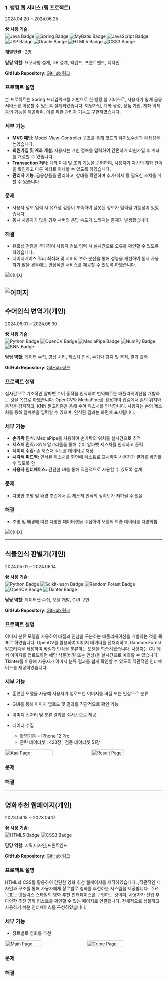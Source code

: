 

### 1. 뱅킹 웹 서비스 (팀 프로젝트) 
2024.04.20 ~ 2024.06.25

**🛠 사용 기술**:  
![Java Badge](https://img.shields.io/badge/Java-%23ED8B00.svg?style=flat-square&logo=openjdk&logoColor=white) 
![Spring Badge](https://img.shields.io/badge/Spring-%236DB33F.svg?style=flat-square&logo=spring&logoColor=white) 
![MyBatis Badge](https://img.shields.io/badge/MyBatis-%23ED8B00.svg?style=flat-square&logo=MyBatis&logoColor=white) 
![JavaScript Badge](https://img.shields.io/badge/JavaScript-%23F7DF1E.svg?style=flat-square&logo=javascript&logoColor=black) 
![JSP Badge](https://img.shields.io/badge/JSP-%230769AD.svg?style=flat-square&logoColor=white) 
![Oracle Badge](https://img.shields.io/badge/OracleDB-%23F80000.svg?style=flat-square&logo=oracle&logoColor=white) 
![HTML5 Badge](https://img.shields.io/badge/HTML5-%23E34F26.svg?style=flat-square&logo=html5&logoColor=white) 
![CSS3 Badge](https://img.shields.io/badge/CSS3-%231572B6.svg?style=flat-square&logo=css3&logoColor=white)


**개발인원** : 2명  

**담당 역할**: 요구사항 설계, DB 설계, 백엔드, 프론트엔드, 디자인  

**GitHub Repository**: [GitHub 링크](https://github.com/jjy1006/bankweb)

### 프로젝트 설명
본 프로젝트는 Spring 프레임워크를 기반으로 한 뱅킹 웹 서비스로, 사용자가 쉽게 금융 서비스를 이용할 수 있도록 설계되었습니다. 회원가입, 계좌 생성, 상품 가입, 계좌 이체 등의 기능을 제공하며, 이를 위한 관리자 기능도 구현하였습니다.  

### 세부 기능
- **MVC 패턴**: Model-View-Controller 구조를 통해 코드의 유지보수성과 확장성을 높였습니다.
- **회원가입 및 계좌 개설**: 사용자는 개인 정보를 입력하여 간편하게 회원가입 후 계좌를 개설할 수 있습니다.
- **Transaction 처리**: 계좌 이체 및 조회 기능을 구현하여, 사용자가 자신의 계좌 잔액을 확인하고 다른 계좌로 이체할 수 있도록 하였습니다.
- **관리자 기능**: 금융상품을 관리하고, 상태를 확인하며 추가/삭제 등 필요한 조치를 취할 수 있습니다.
  
### 문제
- 사용자 정보 입력 시 유효성 검증이 부족하여 잘못된 정보가 입력될 가능성이 있었습니다.
- 동시 사용자가 많을 경우 서버의 응답 속도가 느려지는 문제가 발생했습니다.

### 해결
- 유효성 검증을 추가하여 사용자 정보 입력 시 실시간으로 오류를 확인할 수 있도록 하였습니다.
- 데이터베이스 쿼리 최적화 및 서버의 부하 분산을 통해 성능을 개선하여 동시 사용자가 많을 경우에도 안정적인 서비스를 제공할 수 있도록 하였습니다.

![이미지](https://github.com/jjy1006/bankweb/blob/main/%EB%B1%85%ED%82%B9%20%EB%A9%94%EC%9D%B8%ED%99%94%EB%A9%B4.png)

![이미지](https://github.com/jjy1006/bankweb/blob/main/DB%EA%B5%AC%EC%84%B1.png)
---

## 수어인식 변역기(개인)  
2024.06.01 ~ 2024.06.30

**🛠 사용 기술**:  
![Python Badge](https://img.shields.io/badge/Python-%2314354C.svg?style=flat-square&logo=python&logoColor=white) ![OpenCV Badge](https://img.shields.io/badge/OpenCV-%235C3EE8.svg?style=flat-square&logo=opencv&logoColor=white) ![MediaPipe Badge](https://img.shields.io/badge/MediaPipe-%23FF3D00.svg?style=flat-square&logo=google&logoColor=white) ![NumPy Badge](https://img.shields.io/badge/NumPy-%23013243.svg?style=flat-square&logo=numpy&logoColor=white) ![KNN Badge](https://img.shields.io/badge/KNN-%234C8C4A.svg?style=flat-square&logoColor=white)

**담당 역할**: 데이터 수집, 영상 처리, 제스처 인식, 손가락 감지 및 추적, 결과 출력 

**GitHub Repository**: [GitHub 링크](https://github.com/jjy1006/sign)

### 프로젝트 설명
실시간으로 기초적인 알파벳 수어 동작을 인식하여 번역해주는 애플리케이션을 개발하는 것을 목표로 하였습니다. OpenCV와 MediaPipe를 활용하여 웹캠에서 손의 위치와 동작을 감지하고, KNN 알고리즘을 통해 수어 제스처를 인식합니다. 사용자는 손의 제스처를 통해 알파벳을 입력할 수 있으며, 인식된 결과는 화면에 표시됩니다.

### 세부 기능
- **손가락 인식:** MediaPipe를 사용하여 손가락의 위치를 실시간으로 추적
- **제스처 인식:** KNN 알고리즘을 통해 수어 알파벳 제스처를 인식하고 출력
- **데이터 수집:** 손 제스처 각도를 데이터로 저장
- **시각적 피드백:** 인식된 제스처를 화면에 텍스트로 표시하여 사용자가 결과를 확인할 수 있도록 함
- **사용자 인터페이스:** 간단한 UI를 통해 직관적으로 사용할 수 있도록 설계

### 문제
- 다양한 조명 및 배경 조건에서 손 제스처 인식의 정확도가 저하될 수 있음


### 해결
- 조명 및 배경에 따른 다양한 데이터셋을 수집하여 모델의 학습 데이터를 다양화함

![이미지](https://github.com/jjy1006/sign/blob/master/sign_project.png)

---

## 식물인식 판별기(개인)
2024.05.01 ~ 2024.06.14

**🛠 사용 기술**:  
![Python Badge](https://img.shields.io/badge/Python-%2314354C.svg?style=flat-square&logo=python&logoColor=white) 
![Scikit-learn Badge](https://img.shields.io/badge/Scikit--learn-%23F7931E.svg?style=flat-square&logo=scikit-learn&logoColor=white) 
![Random Forest Badge](https://img.shields.io/badge/Random_Forest-%2366CCFF.svg?style=flat-square&logoColor=white) 
![OpenCV Badge](https://img.shields.io/badge/OpenCV-%235C3EE8.svg?style=flat-square&logo=opencv&logoColor=white) 
![Tkinter Badge](https://img.shields.io/badge/Tkinter-%23FF6347.svg?style=flat-square&logo=python&logoColor=white) 

**담당 역할**:  데이터셋 수집, 모델 개발, GUI 구현 

**GitHub Repository**: [GitHub 링크](https://github.com/jjy1006/Basil)

### 프로젝트 설명
이미지 분류 모델을 사용하여 바질과 인삼을 구분하는 애플리케이션을 개발하는 것을 목표로 하였습니다. OpenCV를 활용하여 이미지 데이터를 전처리하고, Random Forest 알고리즘을 적용하여 바질과 인삼을 분류하는 모델을 학습시켰습니다. 사용자는 GUI에서 이미지를 업로드하면 해당 식물(바질 또는 인삼)을 실시간으로 예측할 수 있습니다. Tkinter를 이용해 사용자가 이미지 분류 결과를 쉽게 확인할 수 있도록 직관적인 인터페이스를 제공하였습니다.

### 세부 기능
- 훈련된 모델을 사용해 사용자가 업로드한 이미지를 바질 또는 인삼으로 분류
- GUI를 통해 이미지 업로드 및 결과를 직관적으로 확인 가능
- 이미지 전처리 및 분류 결과를 실시간으로 제공

- 데이터 수집
  - 촬영기종 = iPhone 12 Pro
  - 훈련 데이터셋 : 423장 , 검증 데이터셋 51장

<div style="display: flex; justify-content: space-between;">
  <img src="https://github.com/jjy1006/Basil/raw/master/aaa.png" alt="Aaa Page" style="width: 55%; height: auto;">
  <img src="https://github.com/jjy1006/Basil/raw/master/result.png" alt="Result Page" style="width: 45%; height: auto;">
</div>



### 문제


### 해결


---
## 영화추천 웹페이지(개인)
2023.04.15 ~ 2023.04.17


**🛠 사용 기술**:  
![HTML5 Badge](https://img.shields.io/badge/HTML5-%23E34F26.svg?style=flat-square&logo=html5&logoColor=white) 
![CSS3 Badge](https://img.shields.io/badge/CSS3-%231572B6.svg?style=flat-square&logo=css3&logoColor=white)


**담당 역할**:  기획,디자인,프론트엔드 

**GitHub Repository**: [GitHub 링크](https://github.com/jjy1006/netflix)



### 프로젝트 설명
HTML과 CSS를 활용하여 간단한 영화 추천 웹페이지를 제작하였습니다. ,직관적인 디자인과 구조를 통해 사용자에게 장르별로 영화를 추천하는 시스템을 제공합니다. 주요 목표는 넷플릭스 스타일의 영화 추천 인터페이스를 구현하는 것이며, 사용자가 진입 후 다양한 추천 영화 리스트를 확인할 수 있는 페이지로 연결됩니다. 전체적으로 심플하고 사용하기 쉬운 인터페이스를 구성하였습니다.

### 세부 기능
- 장르별로 영화를 추천
<div style="display: flex; justify-content: space-between;">
  <img src="https://github.com/jjy1006/netflix/raw/master/mainpage.png" alt="Main Page" style="width: 48%; height: auto;">
  <img src="https://github.com/jjy1006/netflix/raw/master/crime_page%202024-09-27%20191343.png" alt="Crime Page" style="width: 48%; height: auto;">
</div>

### 문제


### 해결





